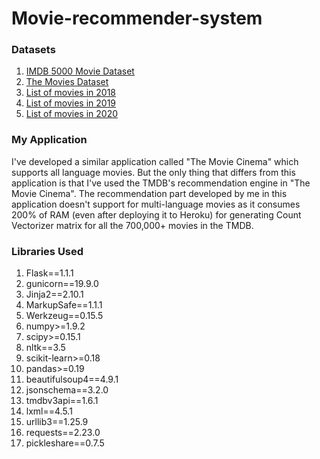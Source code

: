 # Movie-recommender-system
### Datasets 

1. [IMDB 5000 Movie Dataset](https://www.kaggle.com/carolzhangdc/imdb-5000-movie-dataset)
2. [The Movies Dataset](https://www.kaggle.com/rounakbanik/the-movies-dataset)
3. [List of movies in 2018](https://en.wikipedia.org/wiki/List_of_American_films_of_2018)
4. [List of movies in 2019](https://en.wikipedia.org/wiki/List_of_American_films_of_2019)
5. [List of movies in 2020](https://en.wikipedia.org/wiki/List_of_American_films_of_2020)

### My Application

I've developed a similar application called "The Movie Cinema" which supports all language movies. But the only thing that differs from this application is that I've used the TMDB's recommendation engine in "The Movie Cinema". The recommendation part developed by me in this application doesn't support for multi-language movies as it consumes 200% of RAM (even after deploying it to Heroku) for generating Count Vectorizer matrix for all the 700,000+ movies in the TMDB. 



### Libraries Used
1. Flask==1.1.1
2. gunicorn==19.9.0
3. Jinja2==2.10.1
4. MarkupSafe==1.1.1
5. Werkzeug==0.15.5
6. numpy>=1.9.2
7. scipy>=0.15.1
8. nltk==3.5
9. scikit-learn>=0.18
10. pandas>=0.19
11. beautifulsoup4==4.9.1
12. jsonschema==3.2.0
13. tmdbv3api==1.6.1
14. lxml==4.5.1
15. urllib3==1.25.9
16. requests==2.23.0
17. pickleshare==0.7.5
